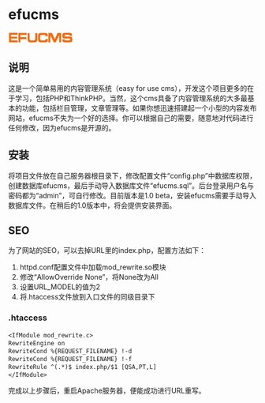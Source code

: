 
efucms
======

![efucms](./logo.png "Easy for use CMS")

说明
---

这是一个简单易用的内容管理系统（easy for use cms），开发这个项目更多的在于学习，包括PHP和ThinkPHP。当然，这个cms具备了内容管理系统的大多最基本的功能，包括栏目管理，文章管理等。如果你想迅速搭建起一个小型的内容发布网站，efucms不失为一个好的选择。你可以根据自己的需要，随意地对代码进行任何修改，因为efucms是开源的。

安装
---

将项目文件放在自己服务器根目录下，修改配置文件“config.php”中数据库权限，创建数据库efucms，最后手动导入数据库文件“efucms.sql”。后台登录用户名与密码都为“admin”，可自行修改。目前版本是1.0 beta，安装efucms需要手动导入数据库文件。在稍后的1.0版本中，将会提供安装界面。

SEO
---

为了网站的SEO，可以去掉URL里的index.php，配置方法如下：

1. httpd.conf配置文件中加载mod_rewrite.so模块
2. 修改“AllowOverride None”，将None改为All
3. 设置URL_MODEL的值为2
4. 将.htaccess文件放到入口文件的同级目录下

### .htaccess

    <IfModule mod_rewrite.c>
    RewriteEngine on
    RewriteCond %{REQUEST_FILENAME} !-d
    RewriteCond %{REQUEST_FILENAME} !-f
    RewriteRule ^(.*)$ index.php/$1 [QSA,PT,L]
    </IfModule>

完成以上步骤后，重启Apache服务器，便能成功进行URL重写。

